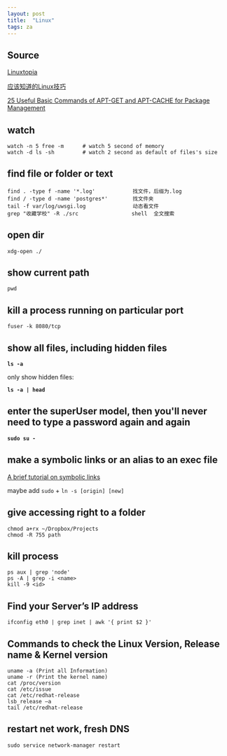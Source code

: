 ```yaml
---
layout: post
title:  "Linux"
tags: za
---
```


## Source
[Linuxtopia](http://www.linuxtopia.org/)

[应该知道的Linux技巧](http://coolshell.cn/articles/8883.html)

[25 Useful Basic Commands of APT-GET and APT-CACHE for Package Management](http://www.tecmint.com/useful-basic-commands-of-apt-get-and-apt-cache-for-package-management/)

## watch

	watch -n 5 free -m  	# watch 5 second of memory
	watch -d ls -sh			# watch 2 second as default of files's size
	
## find file or folder or text
	find . -type f -name '*.log'			找文件，后缀为.log
	find / -type d -name 'postgres*'		找文件夹
	tail -f var/log/uwsgi.log			    动态看文件	
	grep "收藏学校" -R ./src			     shell  全文搜索		

## open dir

	xdg-open ./ 

## show current path

	pwd

## kill a process running on particular port 
	fuser -k 8080/tcp

## show all files, including hidden files

**`ls -a`**

only show hidden files:

**`ls -a | head`**

## enter the superUser model, then you'll never need to type a password again and again

**`sudo su -`**

## make a symbolic links or an alias to an exec file
[A brief tutorial on symbolic links](http://hints.macworld.com/article.php?story=2001110610290643)

maybe add `sudo` + `ln -s [origin] [new]`

## give accessing right to a folder

	chmod a+rx ~/Dropbox/Projects
	chmod -R 755 path

## kill process
	ps aux | grep 'node'
	ps -A | grep -i <name>
	kill -9 <id>

## Find your Server’s IP address
	ifconfig eth0 | grep inet | awk '{ print $2 }'


## Commands to check the Linux Version, Release name & Kernel version
	uname -a (Print all Information)
	uname -r (Print the kernel name)
	cat /proc/version
	cat /etc/issue
	cat /etc/redhat-release
	lsb_release –a
	tail /etc/redhat-release


## restart net work, fresh DNS
	sudo service network-manager restart
	
	
	
